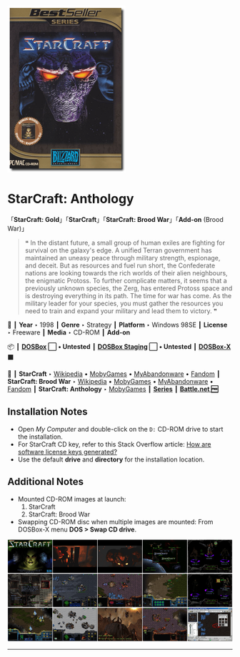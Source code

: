 ![](Thumbnail.png "application-thumbnail")

# StarCraft: Anthology

「**StarCraft: Gold**」「**StarCraft**」「**StarCraft: Brood War**」「**Add-on** (Brood War)」

> ❝ In the distant future, a small group of human exiles are fighting for survival on the galaxy's edge. A unified Terran government has maintained an uneasy peace through military strength, espionage, and deceit. But as resources and fuel run short, the Confederate nations are looking towards the rich worlds of their alien neighbours, the enigmatic Protoss. To further complicate matters, it seems that a previously unknown species, the Zerg, has entered Protoss space and is destroying everything in its path. The time for war has come. As the military leader for your species, you must gather the resources you need to train and expand your military and lead them to victory. ❞
>

📌 ┃ **Year** ‣ 1998 ┃ **Genre** ‣ Strategy ┃ **Platform** ‣ Windows 98SE ┃ **License** ‣ Freeware ┃ **Media** ‣ CD-ROM ┃ **Add-on** 

📦 ┃ **[DOSBox](https://www.dosbox.com/) ⬜ • Untested** ┃ **[DOSBox Staging](https://dosbox-staging.github.io/) ⬜ • Untested** ┃ **[DOSBox-X](https://dosbox-x.com/) 🟩** 

📎 ┃ **StarCraft** ‣ [Wikipedia](https://en.wikipedia.org/wiki/StarCraft_(video_game)) • [MobyGames](https://www.mobygames.com/game/378/starcraft/) • [MyAbandonware](https://www.myabandonware.com/game/starcraft-epy) • [Fandom](https://starcraft.fandom.com/wiki/StarCraft) ┃ **StarCraft: Brood War** ‣ [Wikipedia](https://en.wikipedia.org/wiki/StarCraft:_Brood_War) • [MobyGames](https://www.mobygames.com/game/1421/starcraft-brood-war/) • [MyAbandonware](https://www.myabandonware.com/game/starcraft-brood-war-epz) • [Fandom](https://starcraft.fandom.com/wiki/StarCraft:_Brood_War) ┃ **StarCraft: Anthology** ‣ [MobyGames](https://www.mobygames.com/game/33975/starcraft-anthology/) ┃ **[Series](https://en.wikipedia.org/wiki/StarCraft_(series))** ┃ **[Battle.net 🆓](https://us.shop.battle.net/en-us/product/starcraft)** 

## Installation Notes
- Open *My Computer* and double-click on the `D:` CD-ROM drive to start the installation.
- For StarCraft CD key, refer to this Stack Overflow article: [How are software license keys generated?](https://stackoverflow.com/questions/3002067/how-are-software-license-keys-generated)
- Use the default **drive** and **directory** for the installation location.

## Additional Notes
- Mounted CD-ROM images at launch:
  1. StarCraft
  2. StarCraft: Brood War
- Swapping CD-ROM disc when multiple images are mounted: From DOSBox-X menu **DOS > Swap CD drive**.

![](Montage.png "StarCraft: Anthology")

---

